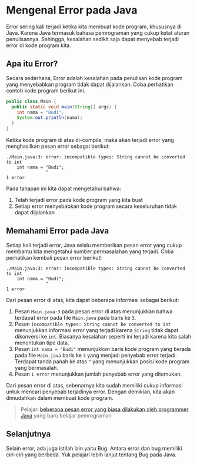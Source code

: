 # Mengenal Error pada Java

Error sering kali terjadi ketika kita membuat kode program, khususnya di Java. Karena Java termasuk bahasa pemrograman yang cukup ketat aturan penulisannya. Sehingga, kesalahan sedikit saja dapat menyebab terjadi error di kode program kita.

## Apa itu Error?

Secara sederhana, Error adalah kesalahan pada penulisan kode program yang menyebabkan program tidak dapat dijalankan. Coba perhatikan contoh kode program berikut ini.

```java
public class Main {
  public static void main(String[] args) {
    int nama = "Budi";
    System.out.println(nama);
  }
}
```

Ketika kode program di atas di-compile, maka akan terjadi error yang menghasilkan pesan error sebagai berikut:

```shell
./Main.java:3: error: incompatible types: String cannot be converted to int
    int nama = "Budi";
               ^
1 error
```

Pada tahapan ini kita dapat mengetahui bahwa:
1. Telah terjadi error pada kode program yang kita buat
2. Setiap error menyebabkan kode program secara keseluruhan tidak dapat dijalankan

## Memahami Error pada Java

Setiap kali terjadi error, Java selalu memberikan pesan error yang cukup membantu kita mengetahui sumber permasalahan yang terjadi. Coba perhatikan kembali pesan error berikut!

```shell
./Main.java:3: error: incompatible types: String cannot be converted to int
    int nama = "Budi";
               ^
1 error
```

Dari pesan error di atas, kita dapat beberapa informasi sebagai berikut:
1. Pesan `Main.java:3` pada pesan error di atas menunjukkan bahwa terdapat error pada file `Main.java` pada baris ke `3`. 
2. Pesan `incompatible types: String cannot be converted to int` menunjukkan informasi error yang terjadi karena `String` tidak dapat dikonversi ke `int`. Biasanya kesalahan seperti ini terjadi karena kita salah menentukan tipe data. 
3. Pesan `int nama = "Budi"` menunjukkan baris kode program yang berada pada file `Main.java` baris ke `3` yang menjadi penyebab error terjadi. Terdapat tanda panah ke atas `^` yang menunjukkan posisi kode program yang bermasalah.
4. Pesan `1 error` menunjukkan jumlah penyebab error yang ditemukan.

Dari pesan error di atas, sebenarnya kita sudah memiliki cukup informasi untuk mencari penyebab terjadinya error. Dengan demikian, kita akan dimudahkan dalam membuat kode program.

> Pelajari [beberapa pesan error yang biasa dilakukan oleh programmer Java](09-inilah-error-yang-paling-sering-dilakukan-programmer-java-pemula.md) yang baru belajar pemrograman

## Selanjutnya

Selain error, ada juga istilah lain yaitu Bug. Antara error dan bug memiliki ciri-ciri yang berbeda. Yuk pelajari lebih lanjut tentang Bug pada Java.


